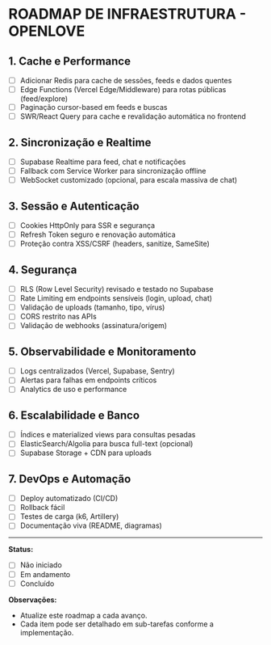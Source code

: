 # ROADMAP DE INFRAESTRUTURA - OPENLOVE

## 1. Cache e Performance
- [ ] Adicionar Redis para cache de sessões, feeds e dados quentes
- [ ] Edge Functions (Vercel Edge/Middleware) para rotas públicas (feed/explore)
- [ ] Paginação cursor-based em feeds e buscas
- [ ] SWR/React Query para cache e revalidação automática no frontend

## 2. Sincronização e Realtime
- [ ] Supabase Realtime para feed, chat e notificações
- [ ] Fallback com Service Worker para sincronização offline
- [ ] WebSocket customizado (opcional, para escala massiva de chat)

## 3. Sessão e Autenticação
- [ ] Cookies HttpOnly para SSR e segurança
- [ ] Refresh Token seguro e renovação automática
- [ ] Proteção contra XSS/CSRF (headers, sanitize, SameSite)

## 4. Segurança
- [ ] RLS (Row Level Security) revisado e testado no Supabase
- [ ] Rate Limiting em endpoints sensíveis (login, upload, chat)
- [ ] Validação de uploads (tamanho, tipo, vírus)
- [ ] CORS restrito nas APIs
- [ ] Validação de webhooks (assinatura/origem)

## 5. Observabilidade e Monitoramento
- [ ] Logs centralizados (Vercel, Supabase, Sentry)
- [ ] Alertas para falhas em endpoints críticos
- [ ] Analytics de uso e performance

## 6. Escalabilidade e Banco
- [ ] Índices e materialized views para consultas pesadas
- [ ] ElasticSearch/Algolia para busca full-text (opcional)
- [ ] Supabase Storage + CDN para uploads

## 7. DevOps e Automação
- [ ] Deploy automatizado (CI/CD)
- [ ] Rollback fácil
- [ ] Testes de carga (k6, Artillery)
- [ ] Documentação viva (README, diagramas)

---

**Status:**
- [ ] Não iniciado
- [ ] Em andamento
- [ ] Concluído

**Observações:**
- Atualize este roadmap a cada avanço.
- Cada item pode ser detalhado em sub-tarefas conforme a implementação. 